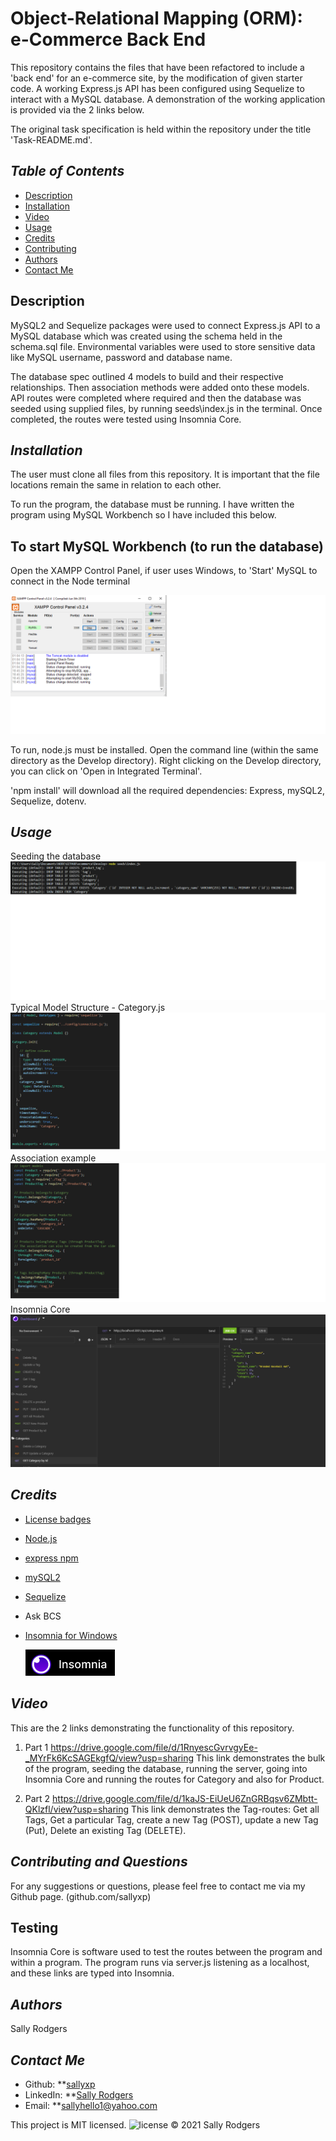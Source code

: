 # Object-Relational Mapping (ORM): e-Commerce Back End
This repository contains the files that have been refactored to include a 'back end' for an e-commerce site, by the modification of given starter code. A working Express.js API has been configured using Sequelize to interact with a MySQL database.
A demonstration of the working application is provided via the 2 links below.


The original task specification is held within the repository under the title 'Task-README.md'.

## *Table of Contents*
- [Description](#description)
- [Installation](#installation)
- [Video](#video)
- [Usage](#usage)
- [Credits](#Credits) 
- [Contributing](#contributing)
- [Authors](#authors)
- [Contact Me](#contact-me)

## Description
MySQL2 and Sequelize packages were used to connect Express.js API to a MySQL database which was created using the schema held in the schema.sql file.  Environmental variables were used to store sensitive data like MySQL username, password and database name.  

The database spec outlined 4 models to build and their respective relationships.  Then association methods were added onto these models. API routes were completed where required and then the database was seeded using supplied files, by running seeds\index.js in the terminal.  Once completed, the routes were tested using Insomnia Core.

## *Installation*
The user must clone all files from this repository.  It is important that the file locations remain the same in relation to each other.

To run the program, the database must be running.  I have written the program using MySQL Workbench so I have included this below.  

## To start MySQL Workbench (to run the database) ##
Open the XAMPP Control Panel, if user uses Windows, to 'Start' MySQL to connect in the Node terminal

![alt text](/Images/2XAMPP.png) 

To run, node.js must be installed. Open the command line (within the same directory as the Develop directory). Right clicking on the Develop directory, you can click on 'Open in Integrated Terminal'.

'npm install' will download all the required dependencies:
Express, mySQL2, Sequelize, dotenv.

## *Usage* ##
Seeding the database
![alt text](/Images/SeedingtheDatabase.png) 
Typical Model Structure - Category.js
![alt text](/Images/CategoryModel.png) 
Association example
![alt text](/Images/CategoryProductAssociations.png) 
Insomnia Core
![alt text](/Images/InsomniaCore.png) 

## *Credits*
- [License badges](https://shields.io/)
- [Node.js](https://nodejs.org/en/download/)
- [express npm](https://www.npmjs.com/package/express)
- [mySQL2](https://www.npmjs.com/package/mysql2)
- [Sequelize](https://www.npmjs.com/package/sequelize)
- Ask BCS 
- [Insomnia for Windows](https://insomnia.rest/)

    ![alt text](/Images/Insomnia.png) 

## *Video*
This are the 2 links demonstrating the functionality of this repository.

1. Part 1 https://drive.google.com/file/d/1RnyescGvrvgyEe-_MYrFk6KcSAGEkgfQ/view?usp=sharing
This link demonstrates the bulk of the program, seeding the database, running the server, going into Insomnia Core and running the routes for Category and also for Product.

2. Part 2 https://drive.google.com/file/d/1kaJS-EiUeU6ZnGRBqsv6ZMbtt-QKlzfl/view?usp=sharing  This link demonstrates the Tag-routes: Get all Tags, Get a particular Tag, create a new Tag (POST), update a new Tag (Put), Delete an existing Tag (DELETE).

## *Contributing and Questions*
For any suggestions or questions, please feel free to contact me via my Github page. (github.com/sallyxp)

## Testing
Insomnia Core is software used to test the routes between the program and  within a program.  The program runs via server.js listening as a localhost, and these links are typed into Insomnia.  

## *Authors*
Sally Rodgers

## *Contact Me*
- Github: **[sallyxp](github.com/sallyxp)
- LinkedIn: **[Sally Rodgers](www.linkedin.com/in/sallyhello1)  
- Email: **[sallyhello1@yahoo.com](mailto:sallyhello1@yahoo.com)

This project is MIT licensed. ![license](https://img.shields.io/static/v1?label=license&message=MIT&color=blueviolet) 
&copy; 2021 Sally Rodgers







